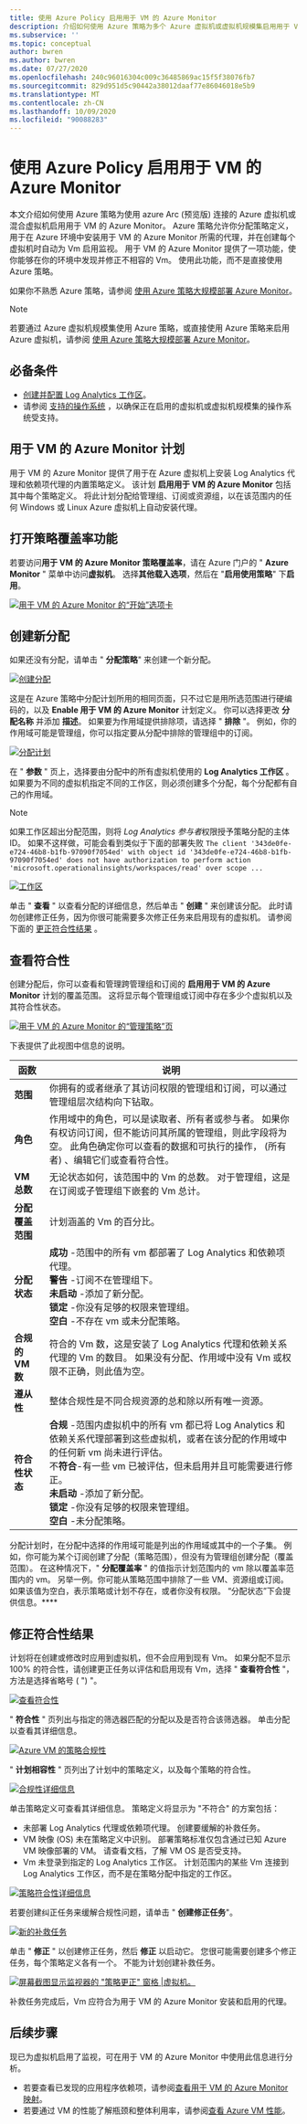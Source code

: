 ```yaml
---
title: 使用 Azure Policy 启用用于 VM 的 Azure Monitor
description: 介绍如何使用 Azure 策略为多个 Azure 虚拟机或虚拟机规模集启用用于 VM 的 Azure Monitor。
ms.subservice: ''
ms.topic: conceptual
author: bwren
ms.author: bwren
ms.date: 07/27/2020
ms.openlocfilehash: 240c96016304c009c36485869ac15f5f38076fb7
ms.sourcegitcommit: 829d951d5c90442a38012daaf77e86046018e5b9
ms.translationtype: MT
ms.contentlocale: zh-CN
ms.lasthandoff: 10/09/2020
ms.locfileid: "90088283"
---
```

# <a name="enable-azure-monitor-for-vms-by-using-azure-policy"></a>使用 Azure Policy 启用用于 VM 的 Azure Monitor
本文介绍如何使用 Azure 策略为使用 azure Arc (预览版) 连接的 Azure 虚拟机或混合虚拟机启用用于 VM 的 Azure Monitor。 Azure 策略允许你分配策略定义，用于在 Azure 环境中安装用于 VM 的 Azure Monitor 所需的代理，并在创建每个虚拟机时自动为 Vm 启用监视。 用于 VM 的 Azure Monitor 提供了一项功能，使你能够在你的环境中发现并修正不相容的 Vm。 使用此功能，而不是直接使用 Azure 策略。

如果你不熟悉 Azure 策略，请参阅 [使用 Azure 策略大规模部署 Azure Monitor](../deploy-scale.md)。

> [!NOTE]
> 若要通过 Azure 虚拟机规模集使用 Azure 策略，或直接使用 Azure 策略来启用 Azure 虚拟机，请参阅 [使用 Azure 策略大规模部署 Azure Monitor](../deploy-scale.md#azure-monitor-for-vms)。

## <a name="prerequisites"></a>必备条件
- [创建并配置 Log Analytics 工作区](vminsights-configure-workspace.md)。
- 请参阅 [支持的操作系统](vminsights-enable-overview.md#supported-operating-systems) ，以确保正在启用的虚拟机或虚拟机规模集的操作系统受支持。 


## <a name="azure-monitor-for-vms-initiative"></a>用于 VM 的 Azure Monitor 计划
用于 VM 的 Azure Monitor 提供了用于在 Azure 虚拟机上安装 Log Analytics 代理和依赖项代理的内置策略定义。 该计划 **启用用于 VM 的 Azure Monitor** 包括其中每个策略定义。 将此计划分配给管理组、订阅或资源组，以在该范围内的任何 Windows 或 Linux Azure 虚拟机上自动安装代理。

## <a name="open-policy-coverage-feature"></a>打开策略覆盖率功能
若要访问**用于 VM 的 Azure Monitor 策略覆盖率**，请在 Azure 门户的 " **Azure Monitor** " 菜单中访问**虚拟机**。 选择**其他载入选项**，然后在 "**启用使用策略**" 下**启用**。

[![用于 VM 的 Azure Monitor 的“开始”选项卡](./media/vminsights-enable-at-scale-policy/get-started-page.png)](./media/vminsights-enable-at-scale-policy/get-started-page.png#lightbox)

## <a name="create-new-assignment"></a>创建新分配
如果还没有分配，请单击 " **分配策略**" 来创建一个新分配。

[![创建分配](media/vminsights-enable-at-scale-policy/create-assignment.png)](media/vminsights-enable-at-scale-policy/create-assignment.png#lightbox)

这是在 Azure 策略中分配计划所用的相同页面，只不过它是用所选范围进行硬编码的，以及 **Enable 用于 VM 的 Azure Monitor** 计划定义。 你可以选择更改 **分配名称** 并添加 **描述**。 如果要为作用域提供排除项，请选择 " **排除** "。 例如，你的作用域可能是管理组，你可以指定要从分配中排除的管理组中的订阅。

[![分配计划](media/vminsights-enable-at-scale-policy/assign-initiative.png)](media/vminsights-enable-at-scale-policy/assign-initiative.png#lightbox)

在 " **参数** " 页上，选择要由分配中的所有虚拟机使用的 **Log Analytics 工作区** 。 如果要为不同的虚拟机指定不同的工作区，则必须创建多个分配，每个分配都有自己的作用域。 

   > [!NOTE]
   > 如果工作区超出分配范围，则将 *Log Analytics 参与者*权限授予策略分配的主体 ID。 如果不这样做，可能会看到类似于下面的部署失败 `The client '343de0fe-e724-46b8-b1fb-97090f7054ed' with object id '343de0fe-e724-46b8-b1fb-97090f7054ed' does not have authorization to perform action 'microsoft.operationalinsights/workspaces/read' over scope ...`

[![工作区](media/vminsights-enable-at-scale-policy/assignment-workspace.png)](media/vminsights-enable-at-scale-policy/assignment-workspace.png#lightbox)

单击 " **查看** " 以查看分配的详细信息，然后单击 " **创建** " 来创建该分配。 此时请勿创建修正任务，因为你很可能需要多次修正任务来启用现有的虚拟机。 请参阅下面的 [更正符合性结果](#remediate-compliance-results) 。

## <a name="review-compliance"></a>查看符合性
创建分配后，你可以查看和管理跨管理组和订阅的 **启用用于 VM 的 Azure Monitor** 计划的覆盖范围。 这将显示每个管理组或订阅中存在多少个虚拟机以及其符合性状态。

[![用于 VM 的 Azure Monitor 的“管理策略”页](media/vminsights-enable-at-scale-policy/manage-policy-page-01.png)](media/vminsights-enable-at-scale-policy/manage-policy-page-01.png#lightbox)


下表提供了此视图中信息的说明。

| 函数 | 说明 | 
|----------|-------------| 
| **范围** | 你拥有的或者继承了其访问权限的管理组和订阅，可以通过管理组层次结构向下钻取。|
| **角色** | 作用域中的角色，可以是读取者、所有者或参与者。 如果你有权访问订阅，但不能访问其所属的管理组，则此字段将为空。 此角色确定你可以查看的数据和可执行的操作， (所有者) 、编辑它们或查看符合性。 |
| **VM 总数** | 无论状态如何，该范围中的 Vm 的总数。 对于管理组，这是在订阅或子管理组下嵌套的 Vm 总计。 |
| **分配覆盖范围** | 计划涵盖的 Vm 的百分比。 |
| **分配状态** | **成功** -范围中的所有 vm 都部署了 Log Analytics 和依赖项代理。<br>**警告** -订阅不在管理组下。<br>**未启动** -添加了新分配。<br>**锁定** -你没有足够的权限来管理组。<br>**空白** -不存在 vm 或未分配策略。 |
| **合规的 VM 数** | 符合的 Vm 数，这是安装了 Log Analytics 代理和依赖关系代理的 Vm 的数目。 如果没有分配、作用域中没有 Vm 或权限不正确，则此值为空。 |
| **遵从性** | 整体合规性是不同合规资源的总和除以所有唯一资源。 |
| **符合性状态** | **合规** -范围内虚拟机中的所有 vm 都已将 Log Analytics 和依赖关系代理部署到这些虚拟机，或者在该分配的作用域中的任何新 vm 尚未进行评估。<br>不**符合**-有一些 vm 已被评估，但未启用并且可能需要进行修正。<br>**未启动** -添加了新分配。<br>**锁定** -你没有足够的权限来管理组。<br>**空白** -未分配策略。  |


分配计划时，在分配中选择的作用域可能是列出的作用域或其中的一个子集。 例如，你可能为某个订阅创建了分配（策略范围），但没有为管理组创建分配（覆盖范围）。 在这种情况下，" **分配覆盖率** " 的值指示计划范围内的 vm 除以覆盖率范围内的 vm。 另举一例。你可能从策略范围中排除了一些 VM、资源组或订阅。 如果该值为空白，表示策略或计划不存在，或者你没有权限。 “分配状态”下会提供信息。****


## <a name="remediate-compliance-results"></a>修正符合性结果
计划将在创建或修改时应用到虚拟机，但不会应用到现有 Vm。 如果分配不显示100% 的符合性，请创建更正任务以评估和启用现有 Vm，选择 " **查看符合性** "，方法是选择省略号 ( ") "。

[![查看符合性](media/vminsights-enable-at-scale-policy/view-compliance.png)](media/vminsights-enable-at-scale-policy/view-compliance.png#lightbox)

" **符合性** " 页列出与指定的筛选器匹配的分配以及是否符合该筛选器。 单击分配以查看其详细信息。

[![Azure VM 的策略合规性](./media/vminsights-enable-at-scale-policy/policy-view-compliance.png)](./media/vminsights-enable-at-scale-policy/policy-view-compliance.png#lightbox)

" **计划相容性** " 页列出了计划中的策略定义，以及每个策略的符合性。

[![合规性详细信息](media/vminsights-enable-at-scale-policy/compliance-details.png)](media/vminsights-enable-at-scale-policy/compliance-details.png#lightbox)

单击策略定义可查看其详细信息。 策略定义将显示为 "不符合" 的方案包括：

* 未部署 Log Analytics 代理或依赖项代理。 创建要缓解的补救任务。
* VM 映像 (OS) 未在策略定义中识别。 部署策略标准仅包含通过已知 Azure VM 映像部署的 VM。 请查看文档，了解 VM OS 是否受支持。
* Vm 未登录到指定的 Log Analytics 工作区。 计划范围内的某些 Vm 连接到 Log Analytics 工作区，而不是在策略分配中指定的工作区。

[![策略符合性详细信息](media/vminsights-enable-at-scale-policy/policy-compliance-details.png)](media/vminsights-enable-at-scale-policy/policy-compliance-details.png#lightbox)

若要创建纠正任务来缓解合规性问题，请单击 " **创建修正任务**"。 

[![新的补救任务](media/vminsights-enable-at-scale-policy/new-remediation-task.png)](media/vminsights-enable-at-scale-policy/new-remediation-task.png#lightbox)

单击 " **修正** " 以创建修正任务，然后 **修正** 以启动它。 您很可能需要创建多个修正任务，每个策略定义各有一个。 不能为计划创建补救任务。

[![屏幕截图显示监视器的 "策略更正" 窗格 |虚拟机。](media/vminsights-enable-at-scale-policy/remediation.png)](media/vminsights-enable-at-scale-policy/remediation.png#lightbox)


补救任务完成后，Vm 应符合为用于 VM 的 Azure Monitor 安装和启用的代理。 

## <a name="next-steps"></a>后续步骤

现已为虚拟机启用了监视，可在用于 VM 的 Azure Monitor 中使用此信息进行分析。 

- 若要查看已发现的应用程序依赖项，请参阅[查看用于 VM 的 Azure Monitor 映射](vminsights-maps.md)。 
- 若要通过 VM 的性能了解瓶颈和整体利用率，请参阅[查看 Azure VM 性能](vminsights-performance.md)。 
